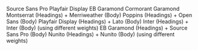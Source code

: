 Source Sans Pro
Playfair Display
EB Garamond
Cormorant Garamond
Montserrat (Headings) + Merriweather (Body)
Poppins (Headings) + Open Sans (Body)
Playfair Display (Headings) + Lato (Body)
Inter (Headings) + Inter (Body) (using different weights)
EB Garamond (Headings) + Source Sans Pro (Body)
Nunito (Headings) + Nunito (Body) (using different weights)
